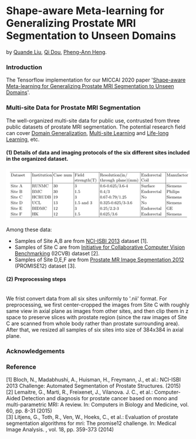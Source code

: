 # Shape-aware Meta-learning for Generalizing Prostate MRI Segmentation to Unseen Domains
by [Quande Liu](https://github.com/liuquande), [Qi Dou](http://www.cse.cuhk.edu.hk/~qdou/), [Pheng-Ann Heng](http://www.cse.cuhk.edu.hk/~pheng/). 

### Introduction

The Tensorflow implementation for our MICCAI 2020 paper '[Shape-aware Meta-learning for Generalizing Prostate MRI Segmentation to Unseen Domains](https://github.com/liuquande/SAML)'. 

### Multi-site Data for Prostate MRI Segmentation
The well-organized multi-site data for public use, contrusted from three public datasets of prostate MRI segmentation. The potential research field can cover [Domain Generalization](https://github.com/liuquande/SAML), [Multi-site Learning](https://arxiv.org/abs/2002.03366) and [Life-long Learning](https://arxiv.org/abs/1805.10170), etc.

#### (1) Details of data and imaging protocols of the six different sites included in the organized dataset.

<center><img src="protocol.png" class="centerImage" width="700"/></center>

Among these data:
* Samples of Site A,B are from [NCI-ISBI 2013](https://wiki.cancerimagingarchive.net/display/Public/NCI-ISBI+2013+Challenge+-+Automated+Segmentation+of+Prostate+Structures) dataset [1].
* Samples of Site C are from [Initiative  for  Collaborative  Computer  Vision  Benchmarking](https://i2cvb.github.io/) (I2CVB) dataset [2].
* Samples of Site D,E,F are from [Prostate MR Image Segmentation 2012](https://promise12.grand-challenge.org/) (PROMISE12) dataset [3].

#### (2) Preprocessing steps

<br> We frist convert data from all six sites uniformly to '.nii' format. For preprocessing, we first center-cropped the images from Site C with roughly same view  in axial plane as images from other sites, and then clip them in z space to preserve slices with prostate region (since the raw images of Site C are scanned from whole body rather than prostate surrounding area). After that, we resized all samples of six sites into size of 384x384 in axial plane.

### Acknowledgements

### Reference
\[1\] Bloch, N., Madabhushi, A., Huisman, H., Freymann, J., et al.: NCI-ISBI 2013 Challenge: Automated Segmentation of Prostate Structures. (2015)
<br> \[2\] Lemaitre, G., Marti, R., Freixenet, J., Vilanova. J. C., et al.: Computer-Aided Detection and diagnosis for prostate cancer based on mono and multi-parametric MRI: A review. In: Computers in Biology and Medicine, vol. 60, pp. 8-31 (2015)
<br> \[3\] Litjens, G., Toth, R., Ven, W., Hoeks, C., et al.: Evaluation of prostate segmentation algorithms for mri: The promise12 challenge. In: Medical Image Analysis.
, vol. 18, pp. 359-373 (2014)
